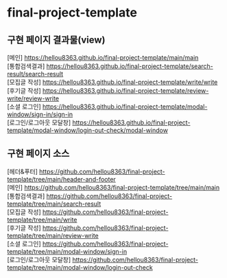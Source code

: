 # final-project-template
## 구현 페이지 결과물(view)
[메인] https://hellou8363.github.io/final-project-template/main/main  
[통합검색결과] https://hellou8363.github.io/final-project-template/search-result/search-result  
[모집글 작성] https://hellou8363.github.io/final-project-template/write/write  
[후기글 작성] https://hellou8363.github.io/final-project-template/review-write/review-write  
[소셜 로그인] https://hellou8363.github.io/final-project-template/modal-window/sign-in/sign-in  
[로그인/로그아웃 모달창] https://hellou8363.github.io/final-project-template/modal-window/login-out-check/modal-window  

## 구현 페이지 소스
[헤더&푸터] https://github.com/hellou8363/final-project-template/tree/main/header-and-footer    
[메인] https://github.com/hellou8363/final-project-template/tree/main/main  
[통합검색결과] https://github.com/hellou8363/final-project-template/tree/main/search-result  
[모집글 작성] https://github.com/hellou8363/final-project-template/tree/main/write  
[후기글 작성] https://github.com/hellou8363/final-project-template/tree/main/review-write  
[소셜 로그인] https://github.com/hellou8363/final-project-template/tree/main/modal-window/sign-in  
[로그인/로그아웃 모달창] https://github.com/hellou8363/final-project-template/tree/main/modal-window/login-out-check  
